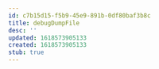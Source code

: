 ```yaml
---
id: c7b15d15-f5b9-45e9-891b-0df80baf3b8c
title: debugDumpFile
desc: ''
updated: 1618573905133
created: 1618573905133
stub: true
---
```


